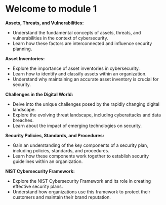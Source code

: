 # Welcome to module 1

**Assets, Threats, and Vulnerabilities:**
- Understand the fundamental concepts of assets, threats, and vulnerabilities in the context of cybersecurity.
- Learn how these factors are interconnected and influence security planning.

**Asset Inventories:**
- Explore the importance of asset inventories in cybersecurity.
- Learn how to identify and classify assets within an organization.
- Understand why maintaining an accurate asset inventory is crucial for security.

**Challenges in the Digital World:**
- Delve into the unique challenges posed by the rapidly changing digital landscape.
- Explore the evolving threat landscape, including cyberattacks and data breaches.
- Learn about the impact of emerging technologies on security.

**Security Policies, Standards, and Procedures:**
- Gain an understanding of the key components of a security plan, including policies, standards, and procedures.
- Learn how these components work together to establish security guidelines within an organization.

**NIST Cybersecurity Framework:**
- Explore the NIST Cybersecurity Framework and its role in creating effective security plans.
- Understand how organizations use this framework to protect their customers and maintain their brand reputation.
